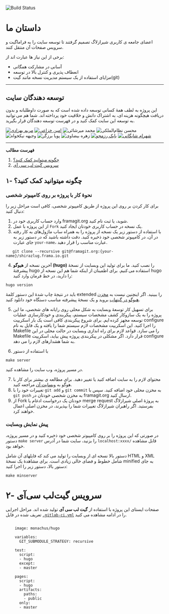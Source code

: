 ![Build Status](https://gitlab.com/shirazlug/shirazlug.gitlab.io/badges/master/build.svg)

# داستان ما

اعضای جامعه ی کاربری شیرازلاگ تصمیم گرفتند تا توسعه سایت را به فراماگیت و سرویس صفحات آن منتقل کنند.

برخی از این نیاز ها عبارت اند از:

- آسانی در مشارکت همگانی
- انعطاف پذیری و کنترل بالا در توسعه
- مزایای استفاده از یک سیستم مدیریت نسخه مانند گیت(git)


---
## توسعه دهندگان سایت

 این پروژه به لطف همهٔ کسانی توسعه داده شده است که به صورت داوطلبانه و بدون دریافت هیچگونه هزینه ای، به اشتراک دانش و خلاقیت خود پرداخته اند. شما هم می توانید به توسعه این سایت کمک کنید و در فهرست توسعه دهندگان قرار بگیرید.

[![مریم بهزادی](/img/team/behzadi.svg)](https://shirazlug.ir/members/behzadi/)
[![امین خزاعی](/img/team/khozaei.svg)](https://shirazlug.ir/members/khozaei/)
![محمد میرشائی](/img/team/mirshaei.svg)
![محسن نظام‌الملکی](/img/team/nezam.svg)
![وجیهه نیکخواه](/img/team/nikkhah.svg)
![پویا برزگر](/img/team/barzegar.svg)
![زهره بیضاوی](/img/team/beyzavi.svg)
[![بابک رزمجو](/img/team/razmjoo.svg)](https://shirazlug.ir/members/razmjoo/)
[![شهرام شایگانی](/img/team/shaygani.svg)](https://shirazlug.ir/members/shaygani/)

---

<!-- START doctoc generated TOC please keep comment here to allow auto update -->
<!-- DON'T EDIT THIS SECTION, INSTEAD RE-RUN doctoc TO UPDATE -->
**فهرست مطالب** 

1. [چگونه میتوانید کمک کنید؟](#%DA%86%DA%AF%D9%88%D9%86%D9%87-%D9%85%DB%8C%D8%AA%D9%88%D8%A7%D9%86%DB%8C%D8%AF-%DA%A9%D9%85%DA%A9-%DA%A9%D9%86%DB%8C%D8%AF%D8%9F)
2. [سرویس گیت لب سی آی](#%D8%B3%D8%B1%D9%88%DB%8C%D8%B3-%DA%AF%DB%8C%D8%AA-%D9%84%D8%A8-%D8%B3%DB%8C-%D8%A2%DB%8C)

<!-- END doctoc generated TOC please keep comment here to allow auto update -->


## ۱- چگونه میتوانید کمک کنید؟

### نحوهٔ کار با پروژه بر روی کامپیوتر شخصی
برای کار کردن بر روی این پروژه از طریق کامپیوتر شخصی، کافی است مراحل زیر را دنبال کنید:

  1. وارد حساب کاربری خود در framagit.org شوید، یا ثبت نام کنید.
  2. از این پروژه با عمل `Fork` یک نسخه در حساب کاربری خودتان ایجاد کنید.
  3. با استفاده از دستور زیر یک نسخه از پروژه را به همراه ساب ماژول‌های به کار رفته در آن، در کامپیوتر شخصی خود ذخیره کنید. دقت داشته باشید که در دستور زیر به جای عبارت `your-name`، عبارت مناسب را قرار دهید.
 
```
   git clone --recursive git@framagit.org:{your-name}/shirazlug.frama.io.git
```

  4. آخرین نسخه از **هیوگو (hugo)** را نصب کنید. ما برای تولید این وبسایت از نسخهٔ پیشرفتهٔ hugo استفاده می کنیم. برای اطمینان از اینکه شما هم این نسخه از hugo را دارید، در خط فرمان وارد کنید:

`hugo version`
  
  باید در نتیجهٔ چاپ شدهٔ این دستور کلمهٔ extended را ببینید. اگر اینچنین نیست به [مخزن هیوگو در گیتهاب](https://github.com/gohugoio/hugo/releases) بروید و یک نسخهٔ پیشرفته مناسب دستگاه خود دانلود کنید.
  
  5. برای تسهیل کار توسعهٔ وبسایت به شکل محلی روی رایانه های شخصی، ما این پروژه را به یک سازوکار کشف مشخصات سیستم، پیکربندی و خودکارسازی عملیات توسعه مجهز کرده ایم. برای شروع پیکربندی کافی است یک بار اسکریپت ‍‍configure را اجرا کنید. این اسکریپت مشخصات لازم سیستم شما را یافته و یک فایل به نام Makefile را می سازد. قواعد لازم برای راه اندازی وبسایت در حالت محلی در این Makefile قرار دارد. اگر مشکلی در پیکربندی پروژه پیش بیاید، اسکریپت configure به شما هشدارهای لازم را می دهد.
  
  6. با استفاده از دستور

`make server`

  در مسیر پروژه، وب سایت را مشاهده کنید.

  7. محتوای لازم را به سایت اضافه کنید یا تغییر دهید. برای مطالعه ی بیشتر برای کار با هوگو به [وبسایت آن](https://gohugo.io) مراجعه کنید.
  8. تغییرات خود را با `git add` و `git commit` به مخزن محلی خود اضافه کنید. سپس با ‍‍`git push` به مخزن شخصی خودتان در framagit.org ارسال کنید.
  9. از Fork خودتان یک درخواست ادغام یا merge request به پروژهٔ اصلی شیرازلاگ بفرستید. اگر راهبران شیرازلاگ تغییرات شما را بپذیرند، در مخزن اصلی اعمال خواهند کرد.

### پیش نمایش وبسایت

در صورتی که این پروژه را بر روی کامپیوتر شخصی خود ذخیره کنید و در مسیر پروژه، دستور `make server` را بزنید، سایت شما در آدرس `localhost:xxxx/` قابل مشاهده خواهد بود.

دستور بالا نسخه ای از وبسایت را تولید می کند که فایلهای آن شامل HTML و XML شامل خطوط و فضای خالی زیادی است. برای مشاهدهٔ یک نسخهٔ minified به جای دستور بالا، دستور زیر را اجرا کنید:

`make minserver`

# ۲- سرویس گیت‌لب سی‌آی

صفحات ایستای این پروژه با استفاده از 
**گیت لب سی آی**
تولید شده اند. مراحل اجرایی تعریف شده در فایل 
[`.gitlab-ci.yml`](.gitlab-ci.yml)
را در ادامه مشاهده می کنید.

```
    
    image: monachus/hugo

    variables:
      GIT_SUBMODULE_STRATEGY: recursive

    test:
      script:
      - hugo
      except:
      - master

    pages:
      script:
      - hugo
      artifacts:
        paths:
        - public
      only:
      - master

```
